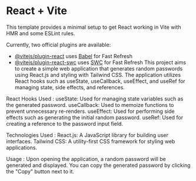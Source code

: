 # React + Vite

This template provides a minimal setup to get React working in Vite with HMR and some ESLint rules.

Currently, two official plugins are available:

- [@vitejs/plugin-react](https://github.com/vitejs/vite-plugin-react/blob/main/packages/plugin-react/README.md) uses [Babel](https://babeljs.io/) for Fast Refresh
- [@vitejs/plugin-react-swc](https://github.com/vitejs/vite-plugin-react-swc) uses [SWC](https://swc.rs/) for Fast Refresh
This project aims to create a simple web application that generates random passwords using React.js and styling with Tailwind CSS. The application utilizes React hooks such as useState, useCallback, useEffect, and useRef for managing state, side effects, and references.

React Hooks Used :
useState: Used for managing state variables such as the generated password.
useCallback: Used to memoize functions to prevent unnecessary re-renders.
useEffect: Used for performing side effects such as generating the initial random password.
useRef: Used for creating a reference to the password input field.

Technologies Used :
React.js: A JavaScript library for building user interfaces.
Tailwind CSS: A utility-first CSS framework for styling web applications.

Usage :
Upon opening the application, a random password will be generated and displayed.
You can copy the generated password by clicking the "Copy" button next to it.
